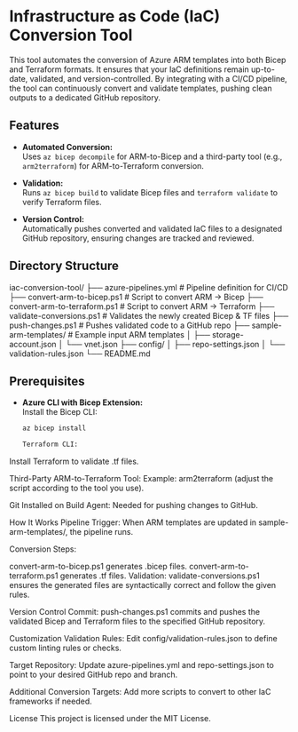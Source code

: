 # Infrastructure as Code (IaC) Conversion Tool

This tool automates the conversion of Azure ARM templates into both Bicep and Terraform formats. It ensures that your IaC definitions remain up-to-date, validated, and version-controlled. By integrating with a CI/CD pipeline, the tool can continuously convert and validate templates, pushing clean outputs to a dedicated GitHub repository.

## Features

- **Automated Conversion:**  
  Uses `az bicep decompile` for ARM-to-Bicep and a third-party tool (e.g., `arm2terraform`) for ARM-to-Terraform conversion.

- **Validation:**  
  Runs `az bicep build` to validate Bicep files and `terraform validate` to verify Terraform files.

- **Version Control:**  
  Automatically pushes converted and validated IaC files to a designated GitHub repository, ensuring changes are tracked and reviewed.

## Directory Structure


iac-conversion-tool/ ├── azure-pipelines.yml # Pipeline definition for CI/CD ├── convert-arm-to-bicep.ps1 # Script to convert ARM -> Bicep ├── convert-arm-to-terraform.ps1 # Script to convert ARM -> Terraform ├── validate-conversions.ps1 # Validates the newly created Bicep & TF files ├── push-changes.ps1 # Pushes validated code to a GitHub repo ├── sample-arm-templates/ # Example input ARM templates │ ├── storage-account.json │ └── vnet.json ├── config/ │ ├── repo-settings.json │ └── validation-rules.json └── README.md


## Prerequisites

- **Azure CLI with Bicep Extension:**  
  Install the Bicep CLI:  
  ```bash
  az bicep install

  Terraform CLI:
Install Terraform to validate .tf files.

Third-Party ARM-to-Terraform Tool:
Example: arm2terraform (adjust the script according to the tool you use).

Git Installed on Build Agent:
Needed for pushing changes to GitHub.


How It Works
Pipeline Trigger:
When ARM templates are updated in sample-arm-templates/, the pipeline runs.

Conversion Steps:

convert-arm-to-bicep.ps1 generates .bicep files.
convert-arm-to-terraform.ps1 generates .tf files.
Validation:
validate-conversions.ps1 ensures the generated files are syntactically correct and follow the given rules.

Version Control Commit:
push-changes.ps1 commits and pushes the validated Bicep and Terraform files to the specified GitHub repository.

Customization
Validation Rules:
Edit config/validation-rules.json to define custom linting rules or checks.

Target Repository:
Update azure-pipelines.yml and repo-settings.json to point to your desired GitHub repo and branch.

Additional Conversion Targets:
Add more scripts to convert to other IaC frameworks if needed.

License
This project is licensed under the MIT License.